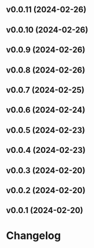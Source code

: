 ## v0.0.11 (2024-02-26)


## v0.0.10 (2024-02-26)


## v0.0.9 (2024-02-26)


## v0.0.8 (2024-02-26)


## v0.0.7 (2024-02-25)


## v0.0.6 (2024-02-24)


## v0.0.5 (2024-02-23)


## v0.0.4 (2024-02-23)


## v0.0.3 (2024-02-20)


## v0.0.2 (2024-02-20)


## v0.0.1 (2024-02-20)


# Changelog
